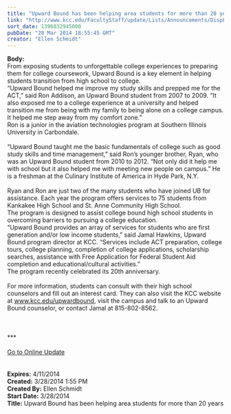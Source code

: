 ```yaml
---
title: "Upward Bound has been helping area students for more than 20 years"
link: "http://www.kcc.edu/FacultyStaff/update/Lists/Announcements/DispForm.aspx?ID=1455"
sort_date: 1396032945000
pubDate: "28 Mar 2014 18:55:45 GMT"
creator: "Ellen Schmidt"
---
```


<div><b>Body:</b> <div class="ExternalClassCC0E1F1F28A74151994156F2C81A50E5"><div>From exposing students to unforgettable college experiences to preparing them for college coursework, Upward Bound is a key element in helping students transition from high school to college.<br /></div>
<div>“Upward Bound helped me improve my study skills and prepped me for the ACT,” said Ron Addison, an Upward Bound student from 2007 to 2009. “It also exposed me to a college experience at a university and helped transition me from being with my family to being alone on a college campus. It helped me step away from my comfort zone.” <br /></div>
<div>Ron is a junior in the aviation technologies program at Southern Illinois University in Carbondale. </div>
<div><br />“Upward Bound taught me the basic fundamentals of college such as good study skills and time management,” said Ron’s younger brother, Ryan, who was an Upward Bound student from 2010 to 2012. “Not only did it help me with school but it also helped me with meeting new people on campus.” He is a freshman at the Culinary Institute of America in Hyde Park, N.Y.</div>
<div><br />Ryan and Ron are just two of the many students who have joined UB for assistance. Each year the program offers services to 75 students from Kankakee High School and St. Anne Community High School.<br /></div>
<div>The program is designed to assist college bound high school students in overcoming barriers to pursuing a college education. <br /></div>
<div>“Upward Bound provides an array of services for students who are first generation and/or low income students,” said Jamal Hawkins, Upward Bound program director at KCC. “Services include ACT preparation, college tours, college planning, completion of college applications, scholarship searches, assistance with Free Application for Federal Student Aid completion and educational/cultural activities.”<br /></div>
<div>The program recently celebrated its 20th anniversary.</div>
<div><br />For more information, students can consult with their high school counselors and fill out an interest card. They can also visit the KCC website at <a href="/upwardbound">www.kcc.edu/upwardbound</a>, visit the campus and talk to an Upward Bound counselor, or contact Jamal at 815-802-8562.</div>
<div> </div>
<div> </div>
<div> </div>
<div>
<div></div>
<div>
<div></div>
<div>***</div>
<div> </div>
<div></div>
<div><a href="/FacultyStaff/update/Pages/dailyupdate.aspx">Go to Online Update</a></div>
<div></div></div><br /></div>
<div> </div></div></div>
<div><b>Expires:</b> 4/11/2014</div>
<div><b>Created:</b> 3/28/2014 1:55 PM</div>
<div><b>Created By:</b> Ellen Schmidt</div>
<div><b>Start Date:</b> 3/28/2014</div>
<div><b>Title:</b> Upward Bound has been helping area students for more than 20 years</div>
